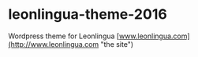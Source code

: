 # leonlingua-theme-2016
Wordpress theme for Leonlingua
[www.leonlingua.com](http://www.leonlingua.com "the site")
